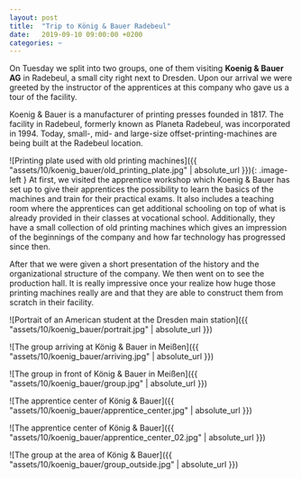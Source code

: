 ```yaml
---
layout: post
title:  "Trip to König & Bauer Radebeul"
date:   2019-09-10 09:00:00 +0200
categories: ~
---
```

On Tuesday we split into two groups, one of them visiting **Koenig & Bauer AG** in Radebeul, a small city right next to Dresden. Upon our arrival we were greeted by the instructor of the apprentices at this company who gave us a tour of the facility.

Koenig & Bauer is a manufacturer of printing presses founded in 1817. The facility in Radebeul, formerly known as Planeta Radebeul, was incorporated in 1994. Today, small-, mid- and large-size offset-printing-machines are being built at the Radebeul location.

![Printing plate used with old printing machines]({{ "assets/10/koenig_bauer/old_printing_plate.jpg" | absolute_url }}){: .image-left }
At first, we visited the apprentice workshop which Koenig & Bauer has set up to give their apprentices the possibility to learn the basics of the machines and train for their practical exams. It also includes a teaching room where the apprentices can get additional schooling on top of what is already provided in their classes at vocational school. Additionally, they have a small collection of old printing machines which gives an impression of the beginnings of the company and how far technology has progressed since then.

After that we were given a short presentation of the history and the organizational structure of the company. We then went on to see the production hall. It is really impressive once your realize how huge those printing machines really are and that they are able to construct them from scratch in their facility.

![Portrait of an American student at the Dresden main station]({{ "assets/10/koenig_bauer/portrait.jpg" | absolute_url }})

![The group arriving at König & Bauer in Meißen]({{ "assets/10/koenig_bauer/arriving.jpg" | absolute_url }})

![The group in front of König & Bauer in Meißen]({{ "assets/10/koenig_bauer/group.jpg" | absolute_url }})

![The apprentice center of König & Bauer]({{ "assets/10/koenig_bauer/apprentice_center.jpg" | absolute_url }})

![The apprentice center of König & Bauer]({{ "assets/10/koenig_bauer/apprentice_center_02.jpg" | absolute_url }})

![The group at the area of König & Bauer]({{ "assets/10/koenig_bauer/group_outside.jpg" | absolute_url }})
